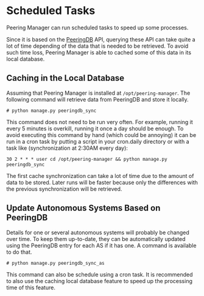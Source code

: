 # Scheduled Tasks

Peering Manager can run scheduled tasks to speed up some processes.

Since it is based on the [PeeringDB](https://www.peeringdb.com) API, querying
these API can take quite a lot of time depending of the data that is needed to
be retrieved. To avoid such time loss, Peering Manager is able to cached some
of this data in its local database.

## Caching in the Local Database

Assuming that Peering Manager is installed at `/opt/peering-manager`. The
following command will retrieve data from PeeringDB and store it locally.

```
# python manage.py peeringdb_sync
```

This command does not need to be run very often. For example, running it every
5 minutes is overkill, running it once a day should be enough. To avoid
executing this command by hand (which could be annoying) it can be run in a
cron task by putting a script in your cron.daily directory or with a task like
(synchronization at 2:30AM every day):

```
30 2 * * * user cd /opt/peering-manager && python manage.py peeringdb_sync
```

The first cache synchronization can take a lot of time due to the amount of
data to be stored. Later runs will be faster because only the differences with
the previous synchronization will be retrieved.

## Update Autonomous Systems Based on PeeringDB

Details for one or several autonomous systems will probably be changed over
time. To keep them up-to-date, they can be automatically updated using the
PeeringDB entry for each AS if it has one. A command is available to do that.

```
# python manage.py peeringdb_sync_as
```

This command can also be schedule using a cron task. It is recommended to also
use the caching local database feature to speed up the processing time of this
feature.
